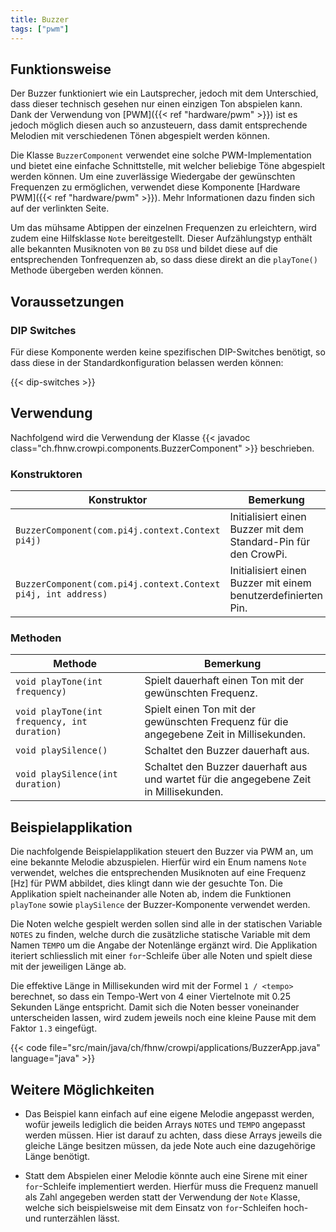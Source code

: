 ```yaml
---
title: Buzzer
tags: ["pwm"]
---
```


## Funktionsweise

Der Buzzer funktioniert wie ein Lautsprecher, jedoch mit dem Unterschied, dass dieser technisch gesehen nur einen einzigen Ton abspielen
kann. Dank der Verwendung von [PWM]({{< ref "hardware/pwm" >}}) ist es jedoch möglich diesen auch so anzusteuern, dass damit entsprechende
Melodien mit verschiedenen Tönen abgespielt werden können.

Die Klasse `BuzzerComponent` verwendet eine solche PWM-Implementation und bietet eine einfache Schnittstelle, mit welcher beliebige Töne
abgespielt werden können. Um eine zuverlässige Wiedergabe der gewünschten Frequenzen zu ermöglichen, verwendet diese Komponente
[Hardware PWM]({{< ref "hardware/pwm" >}}). Mehr Informationen dazu finden sich auf der verlinkten Seite.

Um das mühsame Abtippen der einzelnen Frequenzen zu erleichtern, wird zudem eine Hilfsklasse `Note` bereitgestellt. Dieser Aufzählungstyp
enthält alle bekannten Musiknoten von `B0` zu `DS8` und bildet diese auf die entsprechenden Tonfrequenzen ab, so dass diese direkt an
die `playTone()` Methode übergeben werden können.

## Voraussetzungen

### DIP Switches

Für diese Komponente werden keine spezifischen DIP-Switches benötigt, so dass diese in der Standardkonfiguration belassen werden können:

{{< dip-switches >}}

## Verwendung

Nachfolgend wird die Verwendung der Klasse {{< javadoc class="ch.fhnw.crowpi.components.BuzzerComponent" >}} beschrieben.

### Konstruktoren

| Konstruktor | Bemerkung |
| --- | --- |
| `BuzzerComponent(com.pi4j.context.Context pi4j)` | Initialisiert einen Buzzer mit dem Standard-Pin für den CrowPi. |
| `BuzzerComponent(com.pi4j.context.Context pi4j, int address)` | Initialisiert einen Buzzer mit einem benutzerdefinierten Pin. |

### Methoden
| Methode | Bemerkung |
| --- | --- |
| `void playTone(int frequency)` | Spielt dauerhaft einen Ton mit der gewünschten Frequenz. |
| `void playTone(int frequency, int duration)` | Spielt einen Ton mit der gewünschten Frequenz für die angegebene Zeit in Millisekunden. |
| `void playSilence()` | Schaltet den Buzzer dauerhaft aus. |
| `void playSilence(int duration)` | Schaltet den Buzzer dauerhaft aus und wartet für die angegebene Zeit in Millisekunden. |

## Beispielapplikation

Die nachfolgende Beispielapplikation steuert den Buzzer via PWM an, um eine bekannte Melodie abzuspielen. Hierfür wird ein Enum namens
`Note` verwendet, welches die entsprechenden Musiknoten auf eine Frequenz [Hz] für PWM abbildet, dies klingt dann wie der gesuchte Ton. Die Applikation spielt nacheinander alle
Noten ab, indem die Funktionen `playTone` sowie `playSilence` der Buzzer-Komponente verwendet werden.

Die Noten welche gespielt werden sollen sind alle in der statischen Variable `NOTES` zu finden, welche durch die zusätzliche statische 
Variable mit dem Namen `TEMPO` um die Angabe der Notenlänge ergänzt wird. Die Applikation iteriert schliesslich mit einer `for`-Schleife 
über alle Noten und spielt diese mit der jeweiligen Länge ab.

Die effektive Länge in Millisekunden wird mit der Formel `1 / <tempo>` berechnet, so dass ein Tempo-Wert von 4 einer Viertelnote mit 0.25
Sekunden Länge entspricht. Damit sich die Noten besser voneinander unterscheiden lassen, wird zudem jeweils noch eine kleine Pause 
mit dem Faktor `1.3` eingefügt.

{{< code file="src/main/java/ch/fhnw/crowpi/applications/BuzzerApp.java" language="java" >}}

## Weitere Möglichkeiten

- Das Beispiel kann einfach auf eine eigene Melodie angepasst werden, wofür jeweils lediglich die beiden Arrays `NOTES` und `TEMPO` 
angepasst werden müssen. Hier ist darauf zu achten, dass diese Arrays jeweils die gleiche Länge besitzen müssen, da jede Note auch eine 
dazugehörige Länge benötigt.

- Statt dem Abspielen einer Melodie könnte auch eine Sirene mit einer `for`-Schleife implementiert werden. Hierfür muss die Frequenz 
  manuell als Zahl angegeben werden statt der Verwendung der `Note` Klasse, welche sich beispielsweise mit dem Einsatz von 
  `for`-Schleifen hoch- und runterzählen lässt.

